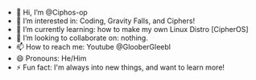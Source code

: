 - 👋 Hi, I’m @Ciphos-op
- 👀 I’m interested in: Coding, Gravity Falls, and Ciphers!
- 🌱 I’m currently learning: how to make my own Linux Distro [CipherOS]
- 💞️ I’m looking to collaborate on: nothing.
- 📫 How to reach me: Youtube @GlooberGleebl
- 😄 Pronouns: He/Him
- ⚡ Fun fact: I'm always into new things, and want to learn more!

<!---
Ciphos-op/Ciphos-op is a ✨ special ✨ repository because its `README.md` (this file) appears on your GitHub profile.
You can click the Preview link to take a look at your changes.
--->
